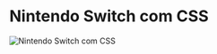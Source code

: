 # Nintendo Switch com CSS

![Nintendo Switch com CSS](https://github.com/Dev-Anderson/testFrontEnd/blob/master/NintendoSwitchCSS/NintendoSwitchCSS.gif)